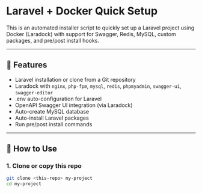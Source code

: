 # Laravel + Docker Quick Setup

This is an automated installer script to quickly set up a Laravel project using Docker (Laradock) with support for Swagger, Redis, MySQL, custom packages, and pre/post install hooks.

---

## 🧰 Features

- Laravel installation or clone from a Git repository
- Laradock with `nginx`, `php-fpm`, `mysql`, `redis`, `phpmyadmin`, `swagger-ui`, `swagger-editor`
- .env auto-configuration for Laravel
- OpenAPI Swagger UI integration (via Laradock)
- Auto-create MySQL database
- Auto-install Laravel packages
- Run pre/post install commands

---

## 🚀 How to Use

### 1. Clone or copy this repo

```bash
git clone <this-repo> my-project
cd my-project
